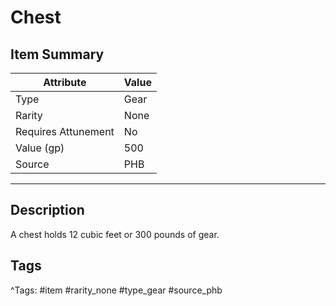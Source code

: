 # Chest

## Item Summary

| Attribute            | Value                        |
|----------------------|------------------------------|
| Type                 | Gear |
| Rarity               | None             |
| Requires Attunement  | No                |
| Value (gp)           | 500    |
| Source               | PHB |

---

## Description

A chest holds 12 cubic feet or 300 pounds of gear.

## Tags

^Tags: #item #rarity_none #type_gear #source_phb
